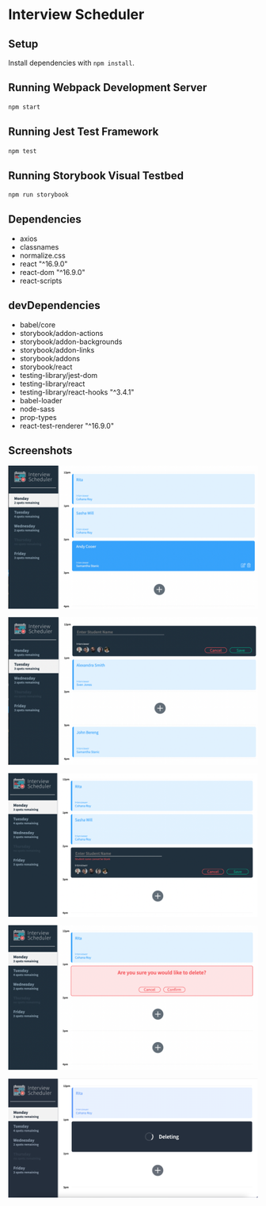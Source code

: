 # Interview Scheduler

## Setup

Install dependencies with `npm install`.

## Running Webpack Development Server

```sh
npm start
```

## Running Jest Test Framework

```sh
npm test
```

## Running Storybook Visual Testbed

```sh
npm run storybook
```
## Dependencies
- axios
- classnames
- normalize.css
- react "^16.9.0"
- react-dom "^16.9.0"
- react-scripts

## devDependencies
- babel/core
- storybook/addon-actions
- storybook/addon-backgrounds
- storybook/addon-links
- storybook/addons
- storybook/react
- testing-library/jest-dom
- testing-library/react
- testing-library/react-hooks "^3.4.1"
- babel-loader
- node-sass
- prop-types
- react-test-renderer "^16.9.0"

## Screenshots

!["Main Application View"](https://github.com/r1tka/scheduler/blob/master/docs/main-menu.png?raw=true)
 
!["Creation of a new appointment"](https://github.com/r1tka/scheduler/blob/master/docs/create-appointment.png?raw=true)

!["Blank student name"](https://github.com/r1tka/scheduler/blob/master/docs/student-blanck%20error.png?raw=true)

!["Appointment Cancellation"](https://github.com/r1tka/scheduler/blob/master/docs/confirming-element.png?raw=true)

!["Deleting Status"](https://github.com/r1tka/scheduler/blob/master/docs/deleting.png?raw=true)

